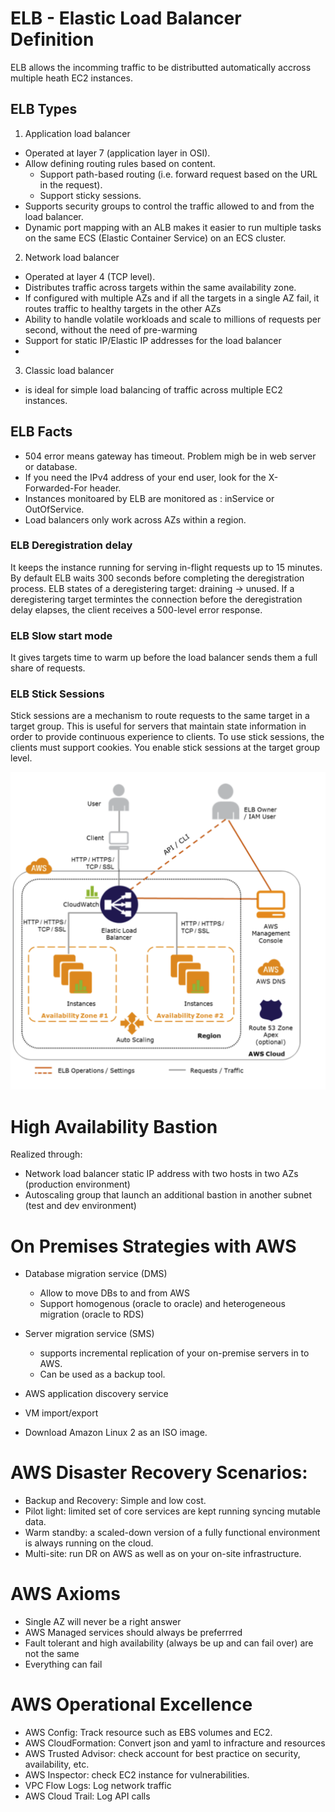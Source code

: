 # ELB - Elastic Load Balancer Definition
ELB allows the incomming traffic to be distributted automatically accross multiple heath EC2 instances.


## ELB Types

1. Application load balancer
- Operated at layer 7 (application layer in OSI).
- Allow defining routing rules based on content.
    - Support path-based routing (i.e. forward request based on the URL in the request).
    - Support sticky sessions.
- Supports security groups to control the traffic allowed to and from the load balancer.
- Dynamic port mapping with an ALB makes it easier to run multiple tasks on the same ECS (Elastic Container Service) on an ECS cluster.

2. Network  load balancer
- Operated at layer 4 (TCP level).
- Distributes traffic across targets within the same availability zone.
- If configured with multiple AZs and if all the targets in a single AZ fail, it routes traffic to healthy targets in the other AZs
- Ability to handle volatile workloads and scale to millions of requests per second, without the need of pre-warming
- Support for static IP/Elastic IP addresses for the load balancer
- 

3. Classic load balancer
- is ideal for simple load balancing of traffic across multiple EC2 instances.


## ELB Facts
- 504 error means gateway has timeout. Problem migh be in web server or database.
- If you need the IPv4 address of your end user, look for the X-Forwarded-For header.
- Instances monitoared by ELB are monitored as :  inService or OutOfService.
- Load balancers only work across AZs within a region.

### ELB Deregistration delay
It keeps the instance running for serving in-flight requests up to 15 minutes. By default ELB waits 300 seconds before completing the deregistration process.
ELB states of a deregistering target: draining -> unused.
If a deregistering target termintes the connection before the deregistration delay elapses, the client receives a 500-level error response. 

### ELB Slow start mode
It gives targets time to warm up before the load balancer sends them a full share of requests. 


### ELB Stick Sessions
Stick sessions are a mechanism to route requests to the same target in a target group. This is useful for servers that maintain state information in order to provide continuous experience to clients. To use stick sessions, the clients must support cookies. 
You enable stick sessions at the target group level. 

![ELB](/images/ELB.png)


# High Availability Bastion
Realized through:
- Network load balancer static IP address with two hosts in two AZs (production environment)
- Autoscaling group that launch an additional bastion in another subnet (test and dev environment)

# On Premises Strategies with AWS
- Database migration service (DMS)
    - Allow to move DBs to and from AWS
    - Support homogenous (oracle to oracle) and heterogeneous migration (oracle to RDS)

- Server migration service (SMS)
    - supports incremental replication of your on-premise servers in to AWS.
    - Can be used as a backup tool.

- AWS application discovery service

- VM import/export 

- Download Amazon Linux 2 as an ISO image.


# AWS Disaster Recovery Scenarios:
- Backup and Recovery: Simple and low cost.
- Pilot light: limited set of core services are kept running syncing mutable data.
- Warm standby: a scaled-down version of a fully functional environment is always running on the cloud.
- Multi-site: run DR on AWS as well as on your on-site infrastructure. 


# AWS Axioms
- Single AZ  will never be a right answer
- AWS Managed services should always be preferrred
- Fault tolerant and high availability (always be up and can fail over) are not the same
- Everything can fail


# AWS Operational Excellence
- AWS Config: Track resource such as EBS volumes and EC2.
- AWS CloudFormation: Convert json and yaml to infracture and resources
- AWS Trusted Advisor: check account for best practice on security, availability, etc.
- AWS Inspector: check EC2 instance for vulnerabilities.
- VPC Flow Logs: Log network traffic
- AWS Cloud Trail: Log API calls

